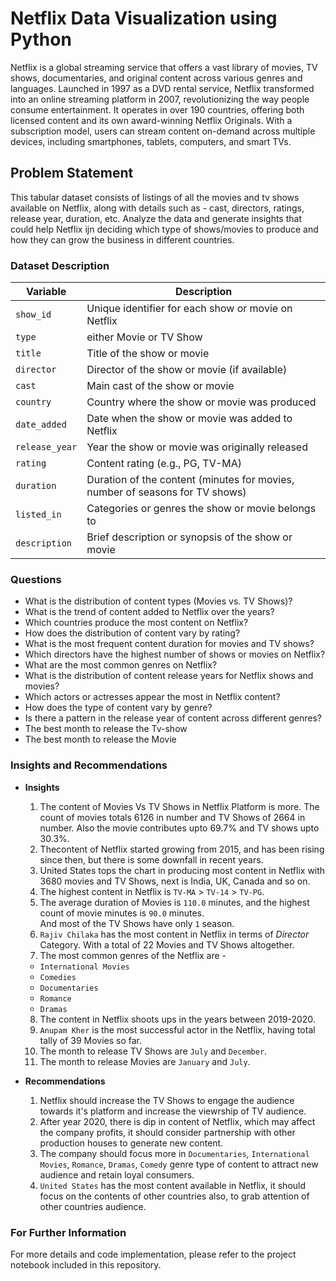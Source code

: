 
# Netflix Data Visualization using Python

Netflix is a global streaming service that offers a vast library of movies, TV shows, documentaries, and original content across various genres and languages. Launched in 1997 as a DVD rental service, Netflix transformed into an online streaming platform in 2007, revolutionizing the way people consume entertainment. It operates in over 190 countries, offering both licensed content and its own award-winning Netflix Originals. With a subscription model, users can stream content on-demand across multiple devices, including smartphones, tablets, computers, and smart TVs.

## Problem Statement

This tabular dataset consists of listings of all the movies and tv shows available on Netflix, along with details such as - cast, directors, ratings, release year, duration, etc. Analyze the data and generate insights that could help Netflix ijn deciding which type of shows/movies to produce and how they can grow the business in different countries.

### Dataset Description

| Variable	| Description |
|-----------|-------------|
| `show_id`	   | Unique identifier for each show or movie on Netflix |
|`type`  	   | either Movie or TV Show |
|`title`       | Title of the show or movie|
|`director`    | Director of the show or movie (if available)|
|`cast`        |Main cast of the show or movie|
|`country`     |Country where the show or movie was produced|
|`date_added`  |Date when the show or movie was added to Netflix|
|`release_year`|Year the show or movie was originally released|
|`rating`      |Content rating (e.g., PG, TV-MA)|
|`duration`    |Duration of the content (minutes for movies, number of seasons for TV shows)|
|`listed_in`   |Categories or genres the show or movie belongs to |
|`description` |Brief description or synopsis of the show or movie|

### Questions

- What is the distribution of content types (Movies vs. TV Shows)?
- What is the trend of content added to Netflix over the years?
- Which countries produce the most content on Netflix?
- How does the distribution of content vary by rating?
- What is the most frequent content duration for movies and TV shows?
- Which directors have the highest number of shows or movies on Netflix?
- What are the most common genres on Netflix?
- What is the distribution of content release years for Netflix shows and movies?
- Which actors or actresses appear the most in Netflix content?
- How does the type of content vary by genre?
- Is there a pattern in the release year of content across different genres?
- The best month to release the Tv-show
- The best month to release the Movie

### Insights and Recommendations

- **Insights**

  1. The content of Movies Vs TV Shows in Netflix Platform is more. The count of movies totals 6126 in number and TV Shows of 2664 in number. Also the movie contributes upto 69.7% and TV shows upto 30.3%.<br>
  2. Thecontent of Netflix started growing from 2015, and has been rising since then, but there is some downfall in recent years.<br>
  3. United States tops the chart in producing most content in Netflix with 3680 movies and TV Shows, next is India, UK, Canada and so on.<br>
  4. The highest content in Netflix is `TV-MA` > `TV-14` > `TV-PG`.<br>
  5. The average duration of Movies is `110.0` minutes, and the highest count of movie minutes is `90.0` minutes.<br> And most of the TV Shows have only `1` season.
  6. `Rajiv Chilaka` has the most content in Netflix in terms of *Director* Category. With a total of 22 Movies and TV Shows altogether.<br>
  7. The most common genres of the Netflix are - 
  - `International Movies`
  - `Comedies`
  - `Documentaries`
  - `Romance`
  - `Dramas`
  8. The content in Netflix shoots ups in the years between 2019-2020.
  9. `Anupam Kher` is the most successful actor in the Netflix, having total tally of 39 Movies so far.
  10. The month to release TV Shows are `July` and `December`.
  11. The month to release Movies are `January` and `July`.

- **Recommendations**
    1. Netflix should increase the TV Shows to engage the audience towards it's platform and increase the viewrship of TV audience.
    2. After year 2020, there is dip in content of Netflix, which may affect the company profits, it should consider partnership with other production houses to generate new content.
    3. The company should focus more in `Documentaries`, `International Movies`, `Romance`, `Dramas`, `Comedy` genre type of content to attract new audience and retain loyal consumers.
    4. `United States` has the most content available in Netflix, it should focus on the contents of other countries also, to grab attention of other countries audience.

### For Further Information
For more details and code implementation, please refer to the project notebook included in this repository.
